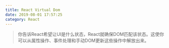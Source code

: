 ```yaml
---
title: React Virtual Dom
date: 2019-08-01 17:57:25
category: React
---
```

> 你告诉React希望让UI是什么状态，React就确保DOM匹配该状态。这使你可以从属性操作、事件处理和手动DOM更新这些操作中解放出来。